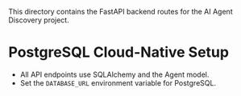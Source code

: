 This directory contains the FastAPI backend routes for the AI Agent Discovery project.

# PostgreSQL Cloud-Native Setup
- All API endpoints use SQLAlchemy and the Agent model.
- Set the `DATABASE_URL` environment variable for PostgreSQL.
